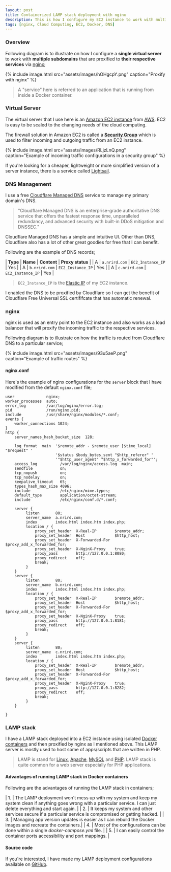 ```yaml
---
layout: post
title: Containerized LAMP stack deployment with nginx
description: This is how I configure my EC2 instance to work with multiple DNS and proxify the traffic through nginx to respective services that are running in Docker containers.
tags: [nginx, Cloud Computing, EC2, Docker, DNS]
---
```


### Overview

Following diagram is to illustrate on how I configure a **single virtual server** to work with **multiple subdomains** that are proxified to **their respective services** via [nginx](https://nginx.org/en/);

{% include image.html src="assets/images/hOHgcpY.png" caption="Proxify with nginx" %}

> A "service" here is referred to an application that is running from inside a Docker container.



### Virtual Server

The virtual server that I use here is an [Amazon EC2 instance](https://aws.amazon.com/ec2/) from [AWS](https://aws.amazon.com/). EC2 is easy to be scaled to the changing needs of the cloud computing.

The firewall solution in Amazon EC2 is called a [**Security Group**](https://docs.aws.amazon.com/vpc/latest/userguide/VPC_SecurityGroups.html) which is used to filter incoming and outgoing traffic from an EC2 instance.

{% include image.html src="assets/images/RLjzLnQ.png" caption="Example of incoming traffic configurations in a security group" %}

If you're looking for a cheaper, lightweight or more simplified version of a server instance, there is a service called [Lightsail](https://aws.amazon.com/lightsail/).



### DNS Management

I use a free [Cloudflare Managed DNS](https://www.cloudflare.com/en-au/dns/) service to manage my primary domain's DNS.

> "Cloudflare Managed DNS is an enterprise-grade authoritative DNS service that offers the fastest response time, unparalleled redundancy, and advanced security with built-in DDoS mitigation and DNSSEC."

Cloudflare Managed DNS has a simple and intuitive UI. Other than DNS, Cloudflare also has a lot of other great goodies for free that I can benefit.

Following are the example of DNS records;

| **Type** | **Name** | **Content** | **Proxy status** |
| A | `a.nrird.com` | `EC2_Instance_IP` | Yes |
| A | `b.nrird.com` | `EC2_Instance_IP` | Yes |
| A | `c.nrird.com` | `EC2_Instance_IP` | Yes |

> `EC2_Instance_IP` is the [Elastic IP](https://docs.aws.amazon.com/AWSEC2/latest/UserGuide/elastic-ip-addresses-eip.html) of my EC2 instance.

I enabled the DNS to be proxified by Cloudflare so I can get the benefit of Cloudflare Free Universal SSL certififcate that has automatic renewal.



### nginx

nginx is used as an entry point to the EC2 instance and also works as a load balancer that will proxify the incoming traffic to the respective services.

Following diagram is to illustrate on how the traffic is routed from Cloudflare DNS to a particular service;

{% include image.html src="assets/images/93u5aeP.png" caption="Example of traffic routes" %}

#### nginx.conf

Here's the example of nginx configurations for the `server` block that I have modified from the default `nginx.conf` file;

```nginx
user              nginx;
worker_processes  auto;
error_log         /var/log/nginx/error.log;
pid               /run/nginx.pid;
include           /usr/share/nginx/modules/*.conf;
events {
    worker_connections 1024;
}
http {
    server_names_hash_bucket_size  128;

    log_format  main  '$remote_addr - $remote_user [$time_local] "$request" '
                      '$status $body_bytes_sent "$http_referer" '
                      '"$http_user_agent" "$http_x_forwarded_for"';
    access_log          /var/log/nginx/access.log  main;
    sendfile            on;
    tcp_nopush          on;
    tcp_nodelay         on;
    keepalive_timeout   65;
    types_hash_max_size 4096;
    include             /etc/nginx/mime.types;
    default_type        application/octet-stream;
    include             /etc/nginx/conf.d/*.conf;

    server {
         listen       80;
         server_name  a.nrird.com;
         index        index.html index.htm index.php;
         location / {
             proxy_set_header  X-Real-IP        $remote_addr;
             proxy_set_header  Host             $http_host;
             proxy_set_header  X-Forwarded-For  $proxy_add_x_forwarded_for;
             proxy_set_header  X-NginX-Proxy    true;
             proxy_pass        http://127.0.0.1:8080;
             proxy_redirect    off;
             break;
         }
    }
    server {
         listen       80;
         server_name  b.nrird.com;
         index        index.html index.htm index.php;
         location / {
             proxy_set_header  X-Real-IP        $remote_addr;
             proxy_set_header  Host             $http_host;
             proxy_set_header  X-Forwarded-For  $proxy_add_x_forwarded_for;
             proxy_set_header  X-NginX-Proxy    true;
             proxy_pass        http://127.0.0.1:8181;
             proxy_redirect    off;
             break;
         }
    }
    server {
         listen       80;
         server_name  c.nrird.com;
         index        index.html index.htm index.php;
         location / {
             proxy_set_header  X-Real-IP        $remote_addr;
             proxy_set_header  Host             $http_host;
             proxy_set_header  X-Forwarded-For  $proxy_add_x_forwarded_for;
             proxy_set_header  X-NginX-Proxy    true;
             proxy_pass        http://127.0.0.1:8282;
             proxy_redirect    off;
             break;
         }
    }

}
```



### LAMP stack

I have a LAMP stack deployed into a EC2 instance using isolated [Docker containers](https://www.docker.com/resources/what-container) and then proxified by nginx as I mentioned above. This LAMP server is mostly used to host some of apps/scripts that are written in PHP.

> LAMP is stand for [Linux](https://en.wikipedia.org/wiki/Linux), [Apache](https://httpd.apache.org/), [MySQL](https://dev.mysql.com/downloads/mysql/5.7.html) and [PHP](https://www.php.net/). LAMP stack is quite common for a web server especially for PHP applications.

#### Advantages of running LAMP stack in Docker containers

Following are the advantages of running the LAMP stack in containers;

| 1. | The LAMP deployment won't mess up with my system and keep my system clean if anything goes wrong with a particular service. I can just delete everything and start again. |
| 2. | It keeps my system and other services secure if a particular service is compromised or getting hacked. |
| 3. | Managing app version updates is easier as I can rebuild the Docker images and recreate the containers.|
| 4. | Most of the configurations can be done within a single _docker-compose.yml_ file. |
| 5. | I can easily control the container ports accessibility and port mappings. |

#### Source code

If you're interested, I have made my LAMP deployment configurations available on [GitHub](https://github.com/heiswayi/lamp-stack).